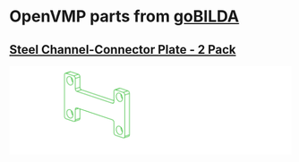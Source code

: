 # OpenVMP parts from [goBILDA](https://www.gobilda.com/)
## [Steel Channel-Connector Plate - 2 Pack](https://www.gobilda.com/steel-channel-connector-plate-2-pack/)

[<img alt='Steel Channel-Connector Plate - 2 Pack' src='https://github.com/openvmp/openvmp-models/blob/main/generated_files/parts/gobilda/hardware-plate-channel-conn.png'/>](https://github.com/openvmp/openvmp-models/blob/main/generated_files/parts/gobilda/hardware-plate-channel-conn.stl)


